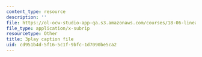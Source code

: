 ```yaml
---
content_type: resource
description: ''
file: https://ol-ocw-studio-app-qa.s3.amazonaws.com/courses/18-06-linear-algebra-spring-2010/cd951b4d5f165c1f9bfc1d7090be5ca2_cdZnhQjJu4I.vtt
file_type: application/x-subrip
resourcetype: Other
title: 3play caption file
uid: cd951b4d-5f16-5c1f-9bfc-1d7090be5ca2
---
```

